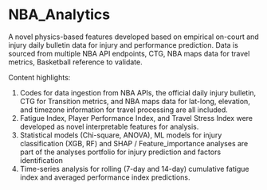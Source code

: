 # NBA_Analytics
A novel physics-based features developed based on empirical on-court and injury daily bulletin data for injury and performance prediction. Data is sourced from multiple NBA API endpoints, CTG, NBA maps data for travel metrics, Basketball reference to validate.

Content highlights:
1.  Codes for data ingestion from NBA APIs, the official daily injury bulletin, CTG for Transition metrics, and NBA maps data for lat-long, elevation, and timezone information for travel processing are all included.
2. Fatigue Index, Player Performance Index, and Travel Stress Index were developed as novel interpretable features for analysis.
3. Statistical models (Chi-square, ANOVA), ML models for injury classification (XGB, RF) and SHAP / Feature_importance analyses are part of the analyses portfolio for injury prediction and factors identification
4. Time-series analysis for rolling (7-day and 14-day) cumulative fatigue index and averaged performance index predictions.